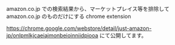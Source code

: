 amazon.co.jp での検索結果から、マーケットプレイス等を排除して amazon.co.jp のものだけにする chrome extension
 
https://chrome.google.com/webstore/detail/just-amazon-jp/onlpmlkjcaeiajmonbeioinniidpiooa にて公開してます。
